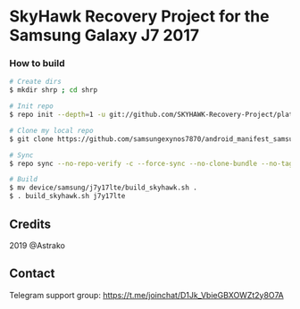 # SkyHawk Recovery Project for the Samsung Galaxy J7 2017

### How to build ###

```bash
# Create dirs
$ mkdir shrp ; cd shrp

# Init repo
$ repo init --depth=1 -u git://github.com/SKYHAWK-Recovery-Project/platform_manifest_twrp_omni.git -b android-9.0

# Clone my local repo
$ git clone https://github.com/samsungexynos7870/android_manifest_samsung_j7y17lte.git -b skyhawk .repo/local_manifests

# Sync
$ repo sync --no-repo-verify -c --force-sync --no-clone-bundle --no-tags --optimized-fetch --prune -j`nproc`

# Build
$ mv device/samsung/j7y17lte/build_skyhawk.sh .
$ . build_skyhawk.sh j7y17lte
```
## Credits
2019 @Astrako

## Contact
Telegram support group: https://t.me/joinchat/D1Jk_VbieGBXOWZt2y8O7A
